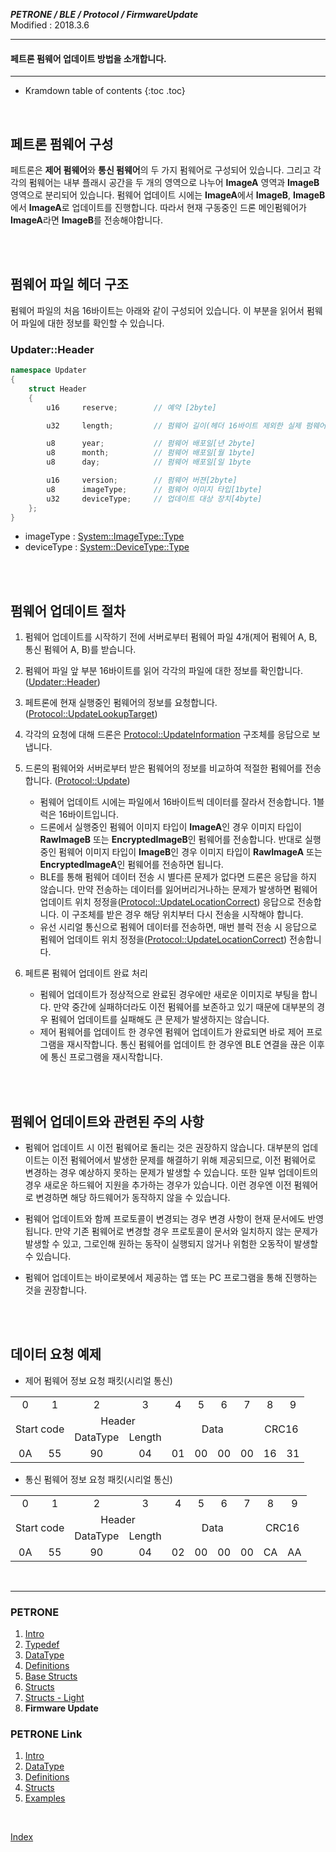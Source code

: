 ***PETRONE / BLE / Protocol / FirmwareUpdate***<br>
Modified : 2018.3.6

---

#### 페트론 펌웨어 업데이트 방법을 소개합니다.

---

* Kramdown table of contents
{:toc .toc}


<br>

## 페트론 펌웨어 구성

페트론은 **제어 펌웨어**와 **통신 펌웨어**의 두 가지 펌웨어로 구성되어 있습니다. 그리고 각각의 펌웨어는 내부 플래시 공간을 두 개의 영역으로 나누어 **ImageA** 영역과 **ImageB** 영역으로 분리되어 있습니다. 펌웨어 업데이트 시에는 **ImageA**에서 **ImageB**, **ImageB**에서 **ImageA**로 업데이트를 진행합니다. 따라서 현재 구동중인 드론 메인펌웨어가 **ImageA**라면 **ImageB**를 전송해야합니다.

<br>
<br>

## 펌웨어 파일 헤더 구조

펌웨어 파일의 처음 16바이트는 아래와 같이 구성되어 있습니다. 이 부분을 읽어서 펌웨어 파일에 대한 정보를 확인할 수 있습니다.<br>
### <a name="UpdaterHeader">Updater::Header</a>
```cpp
namespace Updater
{
    struct Header
    {
        u16     reserve;        // 예약 [2byte]

        u32     length;         // 펌웨어 길이(헤더 16바이트 제외한 실제 펌웨어의 길이)[4byte]

        u8      year;           // 펌웨어 배포일[년 2byte]
        u8      month;          // 펌웨어 배포일[월 1byte]
        u8      day;            // 펌웨어 배포일[일 1byte

        u16     version;        // 펌웨어 버젼[2byte]
        u8      imageType;      // 펌웨어 이미지 타입[1byte]
        u32     deviceType;     // 업데이트 대상 장치[4byte]
    };
}
```
- imageType : [System::ImageType::Type](04_definitions.md#ImageType)
- deviceType : [System::DeviceType::Type](04_definitions.md#DeviceType)

<br>
<br>

## 펌웨어 업데이트 절차

1. 펌웨어 업데이트를 시작하기 전에 서버로부터 펌웨어 파일 4개(제어 펌웨어 A, B, 통신 펌웨어 A, B)를 받습니다.

2. 펌웨어 파일 앞 부분 16바이트를 읽어 각각의 파일에 대한 정보를 확인합니다. ([Updater::Header](#UpdaterHeader))

3. 페트론에 현재 실행중인 펌웨어의 정보를 요청합니다. ([Protocol::UpdateLookupTarget](06_structs.md#UpdateLookupTarget))

4. 각각의 요청에 대해 드론은 [Protocol::UpdateInformation](06_structs.md#UpdateInformation) 구조체를 응답으로 보냅니다.

5. 드론의 펌웨어와 서버로부터 받은 펌웨어의 정보를 비교하여 적절한 펌웨어를 전송합니다. ([Protocol::Update](06_structs.md#Update))
    - 펌웨어 업데이트 시에는 파일에서 16바이트씩 데이터를 잘라서 전송합니다. 1블럭은 16바이트입니다.
    - 드론에서 실행중인 펌웨어 이미지 타입이 **ImageA**인 경우 이미지 타입이 **RawImageB** 또는 **EncryptedImageB**인 펌웨어를 전송합니다. 반대로 실행중인 펌웨어 이미지 타입이 **ImageB**인 경우 이미지 타입이 **RawImageA** 또는 **EncryptedImageA**인 펌웨어를 전송하면 됩니다.
    - BLE를 통해 펌웨어 데이터 전송 시 별다른 문제가 없다면 드론은 응답을 하지 않습니다. 만약 전송하는 데이터를 잃어버리거나하는 문제가 발생하면 펌웨어 업데이트 위치 정정을([Protocol::UpdateLocationCorrect](06_structs.md#UpdateLocationCorrect)) 응답으로 전송합니다. 이 구조체를 받은 경우 해당 위치부터 다시 전송을 시작해야 합니다.
    - 유선 시리얼 통신으로 펌웨어 데이터를 전송하면, 매번 블럭 전송 시 응답으로 펌웨어 업데이트 위치 정정을([Protocol::UpdateLocationCorrect](06_structs.md#UpdateLocationCorrect)) 전송합니다.

6. 페트론 펌웨어 업데이트 완료 처리
    - 펌웨어 업데이트가 정상적으로 완료된 경우에만 새로운 이미지로 부팅을 합니다. 만약 중간에 실패하더라도 이전 펌웨어를 보존하고 있기 때문에 대부분의 경우 펌웨어 업데이트를 실패해도 큰 문제가 발생하지는 않습니다.
    - 제어 펌웨어를 업데이트 한 경우엔 펌웨어 업데이트가 완료되면 바로 제어 프로그램을 재시작합니다. 통신 펌웨어를 업데이트 한 경우엔 BLE 연결을 끊은 이후에 통신 프로그램을 재시작합니다.

<br>
<br>

## 펌웨어 업데이트와 관련된 주의 사항

- 펌웨어 업데이트 시 이전 펌웨어로 돌리는 것은 권장하지 않습니다. 대부분의 업데이트는 이전 펌웨어에서 발생한 문제를 해결하기 위해 제공되므로, 이전 펌웨어로 변경하는 경우 예상하지 못하는 문제가 발생할 수 있습니다. 또한 일부 업데이트의 경우 새로운 하드웨어 지원을 추가하는 경우가 있습니다. 이런 경우엔 이전 펌웨어로 변경하면 해당 하드웨어가 동작하지 않을 수 있습니다.

- 펌웨어 업데이트와 함께 프로토콜이 변경되는 경우 변경 사항이 현재 문서에도 반영됩니다. 만약 기존 펌웨어로 변경할 경우 프로토콜이 문서와 일치하지 않는 문제가 발생할 수 있고, 그로인해 원하는 동작이 실행되지 않거나 위험한 오동작이 발생할 수 있습니다.

- 펌웨어 업데이트는 바이로봇에서 제공하는 앱 또는 PC 프로그램을 통해 진행하는 것을 권장합니다.


<br>
<br>

## 데이터 요청 예제

- 제어 펌웨어 정보 요청 패킷(시리얼 통신)

<table>
    <tr>
        <td><div align="center">0</div></td>
        <td><div align="center">1</div></td>
        <td><div align="center">2</div></td>
        <td><div align="center">3</div></td>
        <td><div align="center">4</div></td>
        <td><div align="center">5</div></td>
        <td><div align="center">6</div></td>
        <td><div align="center">7</div></td>
        <td><div align="center">8</div></td>
        <td><div align="center">9</div></td>
    </tr>
    <tr>
        <td rowspan="2" colspan="2"><div align="center">Start code</div></td>
        <td colspan="2"><div align="center">Header</div></td>
        <td rowspan="2" colspan="4"><div align="center">Data</div></td>
        <td rowspan="2" colspan="2"><div align="center">CRC16</div></td>
    </tr>
    <tr>
        <td><div align="center">DataType</div></td>
        <td><div align="center">Length</div></td>
    </tr>
    <tr>
        <td><div align="center">0A</div></td>
        <td><div align="center">55</div></td>
        <td><div align="center">90</div></td>
        <td><div align="center">04</div></td>
        <td><div align="center">01</div></td>
        <td><div align="center">00</div></td>
        <td><div align="center">00</div></td>
        <td><div align="center">00</div></td>
        <td><div align="center">16</div></td>
        <td><div align="center">31</div></td>
    </tr>
</table>

- 통신 펌웨어 정보 요청 패킷(시리얼 통신)

<table>
    <tr>
        <td><div align="center">0</div></td>
        <td><div align="center">1</div></td>
        <td><div align="center">2</div></td>
        <td><div align="center">3</div></td>
        <td><div align="center">4</div></td>
        <td><div align="center">5</div></td>
        <td><div align="center">6</div></td>
        <td><div align="center">7</div></td>
        <td><div align="center">8</div></td>
        <td><div align="center">9</div></td>
    </tr>
    <tr>
        <td rowspan="2" colspan="2"><div align="center">Start code</div></td>
        <td colspan="2"><div align="center">Header</div></td>
        <td rowspan="2" colspan="4"><div align="center">Data</div></td>
        <td rowspan="2" colspan="2"><div align="center">CRC16</div></td>
    </tr>
    <tr>
        <td><div align="center">DataType</div></td>
        <td><div align="center">Length</div></td>
    </tr>
    <tr>
        <td><div align="center">0A</div></td>
        <td><div align="center">55</div></td>
        <td><div align="center">90</div></td>
        <td><div align="center">04</div></td>
        <td><div align="center">02</div></td>
        <td><div align="center">00</div></td>
        <td><div align="center">00</div></td>
        <td><div align="center">00</div></td>
        <td><div align="center">CA</div></td>
        <td><div align="center">AA</div></td>
    </tr>
</table>

<br>

---

### PETRONE

1. [Intro](01_intro.md)
2. [Typedef](02_typedef.md)
3. [DataType](03_datatype.md)
4. [Definitions](04_definitions.md)
5. [Base Structs](05_base_structs.md)
6. [Structs](06_structs.md)
7. [Structs - Light](07_structs_light.md)
8. **Firmware Update**


### PETRONE Link

1. [Intro](link/01_intro.md)
2. [DataType](link/02_datatype.md)
3. [Definitions](link/03_definitions.md)
4. [Structs](link/04_structs.md)
5. [Examples](link/05_examples.md)

<br>

[Index](index.md)

<br>

